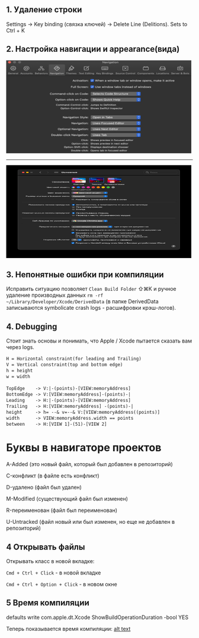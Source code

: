 ## 1. Удаление строки

Settings -> Key binding (связка ключей) -> Delete Line (Delitions). Sets to Ctrl + K

## 2. Настройка навигации и appearance(вида)

<img src="https://github.com/eldaroid/pictures/blob/master/other/navigation_Xcode.png" alt="alt text" width="500" height="250">

---

<img src="https://github.com/eldaroid/pictures/blob/master/other/settings.jpg" alt="alt text" width="500" height="250">

## 3. Непонятные ошибки при компиляции

Исправить ситуацию позволяет `Clean Build Folder` ⇧⌘K и ручное удаление производных данных `rm -rf ~/Library/Developer/Xcode/DerivedData` (в папке DerivedData записываются symbolicate crash logs - расшифровки крэш-логов).

## 4. Debugging

Стоит знать основы и понимать, что Apple / Xcode пытается сказать вам через logs.

```
H = Horizontal constraint(for leading and Trailing)
V = Vertical constraint(top and bottom edge)
h = height
w = width

TopEdge    -> V:|-(points)-[VIEW:memoryAddress] 
BottomEdge -> V:[VIEW:memoryAddress]-(points)-|
Leading    -> H:|-(points)-[VIEW:memoryAddress] 
Trailing   -> H:[VIEW:memoryAddress] -(points)-|
height     -> h= --& v=--& V:[VIEW:memoryAddress((points)] 
width      -> VIEW:memoryAddress.width == points 
between    -> H:[VIEW 1]-(51)-[VIEW 2] 
```

# Буквы в навигаторе проектов

A-Added (это новый файл, который был добавлен в репозиторий)

C-конфликт (в файле есть конфликт)

D-удалено (файл был удален)

M-Modified (существующий файл был изменен)

R-переименован (файл был переименован)

U-Untracked (файл новый или был изменен, но еще не добавлен в репозиторий)

## 4 Открывать файлы

Открывать класс в новой вкладке: 

`Cmd + Ctrl + Click` - в новой вкладке

`Cmd + Ctrl + Option + Click` - в новом окне

## 5 Время компиляции

defaults write com.apple.dt.Xcode ShowBuildOperationDuration -bool YES

Теперь показывается время компиляции: [alt text](https://flexiple.com/ios/xcode-build-optimization-a-definitive-guide/#:~:text=Note%201)
